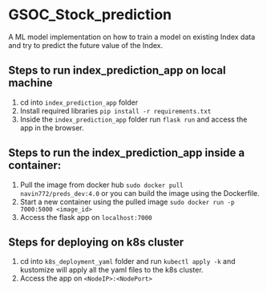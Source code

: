 # GSOC_Stock_prediction
A ML model implementation on how to train a model on existing Index data and try to predict the future value of the Index.

## Steps to run index_prediction_app on local machine

1. cd into `index_prediction_app` folder
2. Install required libraries `pip install -r requirements.txt`
3. Inside the `index_prediction_app` folder run `flask run` and access the app in the browser.
## Steps to run the index_prediction_app inside a container:

1. Pull the image from docker hub `sudo docker pull navin772/preds_dev:4.0` or you can build the image using the Dockerfile.
2. Start a new container using the pulled image `sudo docker run -p 7000:5000 <image_id>`
3. Access the flask app on `localhost:7000`

## Steps for deploying on k8s cluster

1. cd into `k8s_deployment_yaml` folder and run `kubectl apply -k` and kustomize will apply all the yaml files to the k8s cluster.
2. Access the app on `<NodeIP>:<NodePort>`